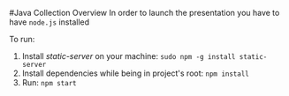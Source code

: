#Java Collection Overview
In order to launch the presentation you have to have `node.js` installed

To run:
1. Install _static-server_ on your machine: `sudo npm -g install static-server`
2. Install dependencies while being in project's root: `npm install`
3. Run: `npm start` 